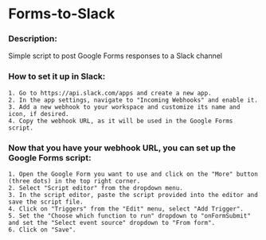 # Forms-to-Slack

### Description:
Simple script to post Google Forms responses to a Slack channel


### How to set it up in Slack:
    1. Go to https://api.slack.com/apps and create a new app.
    2. In the app settings, navigate to "Incoming Webhooks" and enable it.
    3. Add a new webhook to your workspace and customize its name and icon, if desired.
    4. Copy the webhook URL, as it will be used in the Google Forms script.

### Now that you have your webhook URL, you can set up the Google Forms script:

    1. Open the Google Form you want to use and click on the "More" button (three dots) in the top right corner.
    2. Select "Script editor" from the dropdown menu.
    3. In the script editor, paste the script provided into the editor and save the script file.
    4. Click on "Triggers" from the "Edit" menu, select "Add Trigger".
    5. Set the "Choose which function to run" dropdown to "onFormSubmit" and set the "Select event source" dropdown to "From form".
    6. Click on "Save".

